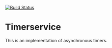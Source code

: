 [![Build Status](https://travis-ci.org/adubey14/timerservice.svg?branch=master)](https://travis-ci.org/adubey14/timerservice)

# Timerservice
This is an implementation of asynchronous timers. 
